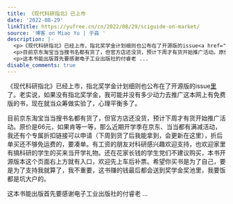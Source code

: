 ```yaml
---
title: 《现代科研指北》已上市
date: '2022-08-29'
linkTitle: https://yufree.cn/cn/2022/08/29/sciguide-on-market/
source: '博客 on Miao Yu | 于淼 '
description: |-
  <p>《现代科研指北》已经上市，指北奖学金计划细则也公布在了开源版的issue<a href="https://github.com/yufree/sciguide/issues/13">里</a>了。老实说，如果没有指北奖学金，我可能并没有多少动力去推广这本网上有免费版的书，现在就当众筹做实验了，心理平衡多了。</p>
  <p>目前京东淘宝当当搜书名都有货了，但官方店还没货，预计下周才有货开始推广活动。原价是66元，如果肯等一等，那么近期开学季在京东、当当都有满减活动，我还有个专属折扣链接可以申请（下周到货了后我能拿到，会更新在这里），折后单买还不够免运费的，要凑单。有工资的朋友对科研感兴趣欢迎支持，也欢迎家里有搞科研的学生的买来当开学礼物。还在花家长钱的学生党们不建议购买，本书开源版本这个页面右上方就有入口，欢迎先上车后补票。希望你买书是为了自己，要是为了支持我就算了，我不重要，这书赚的钱最后都会送到奖学金奖池里，我要饭都是坑大户的。</p>
  <p>这本书能出版首先要感谢电子工业出版社的付睿老 ...
disable_comments: true
---
```

<p>《现代科研指北》已经上市，指北奖学金计划细则也公布在了开源版的issue<a href="https://github.com/yufree/sciguide/issues/13">里</a>了。老实说，如果没有指北奖学金，我可能并没有多少动力去推广这本网上有免费版的书，现在就当众筹做实验了，心理平衡多了。</p>
<p>目前京东淘宝当当搜书名都有货了，但官方店还没货，预计下周才有货开始推广活动。原价是66元，如果肯等一等，那么近期开学季在京东、当当都有满减活动，我还有个专属折扣链接可以申请（下周到货了后我能拿到，会更新在这里），折后单买还不够免运费的，要凑单。有工资的朋友对科研感兴趣欢迎支持，也欢迎家里有搞科研的学生的买来当开学礼物。还在花家长钱的学生党们不建议购买，本书开源版本这个页面右上方就有入口，欢迎先上车后补票。希望你买书是为了自己，要是为了支持我就算了，我不重要，这书赚的钱最后都会送到奖学金奖池里，我要饭都是坑大户的。</p>
<p>这本书能出版首先要感谢电子工业出版社的付睿老 ...